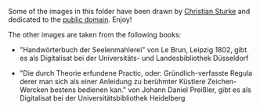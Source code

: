 Some of the images in this folder have been drawn by
[Christian Sturke](http://rorschachhamster.wordpress.com/) and dedicated to the
[public domain](LICENSE). Enjoy!

The other images are taken from the following books:

* "Handwörterbuch der Seelenmahlerei" von Le Brun, Leipzig 1802, gibt
  es als Digitalisat bei der Universitäts- und Landesbibliothek
  Düsseldorf

* "Die durch Theorie erfundene Practic, oder: Gründlich-verfasste
  Regula derer man sich als einer Anleidung zu berühmter Küstlere
  Zeichen-Wercken bestens bedienen kan." von Johann Daniel Preißler,
  gibt es als Digitalisat bei der Universitätsbibliothek Heidelberg
